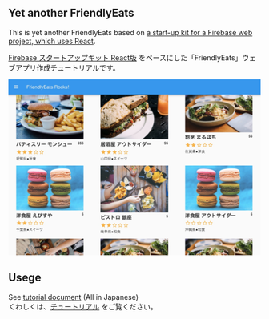 ## Yet another FriendlyEats

This is yet another FriendlyEats based on [a start-up kit for a Firebase web project, which uses React](https://github.com/hideya/firebase-startup-kit).

[Firebase スタートアップキット React版](https://github.com/hideya/firebase-startup-kit) をベースにした「FriendlyEats」ウェブアプリ作成チュートリアルです。

![FriendlyEats](./public/img/sample.jpg "サンプル")

## Usege

See [tutorial document](TUTORIAL.md) (All in Japanese)<br/>
くわしくは、[チュートリアル](TUTORIAL.md) をご覧ください。
